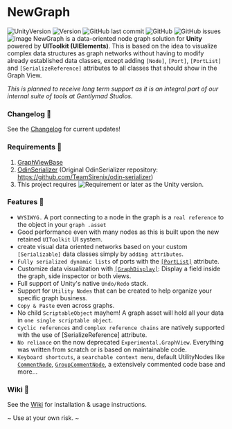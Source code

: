 # NewGraph
![UnityVersion](https://img.shields.io/static/v1?label=unity&message=2022.2%2B&color=blue&style=flat&logo=Unity)
![Version](https://img.shields.io/github/package-json/v/Gentlymad-Studios/NewGraph)
![GitHub last commit](https://img.shields.io/github/last-commit/Gentlymad-Studios/NewGraph)
![GitHub](https://img.shields.io/github/license/Gentlymad-Studios/NewGraph)
![GitHub issues](https://img.shields.io/github/issues-raw/Gentlymad-Studios/NewGraph)
![image](https://user-images.githubusercontent.com/530629/219878506-2a12f872-cf5b-468e-8982-066c742bb8e7.png)
NewGraph is a data-oriented node graph solution for **Unity** powered by **UIToolkit (UIElements)**. This is based on the idea to visualize complex data structures as graph networks without having to modify already established data classes, except adding `[Node]`, `[Port]`, `[PortList]` and `[SerializeReference]` attributes to all classes that should show in the Graph View.

_This is planned to receive long term support as it is an integral part of our internal suite of tools at Gentlymad Studios._

### Changelog 📢
See the [Changelog](https://github.com/Gentlymad-Studios/NewGraph/blob/main/CHANGELOG.md) for current updates!

### Requirements 🌵
1. [GraphViewBase](https://github.com/Gentlymad-Studios/GraphViewBase)
2. [OdinSerializer](https://github.com/Gentlymad-Studios/OdinSerializer) (Original OdinSerializer repository: https://github.com/TeamSirenix/odin-serializer)
3. This project requires ![Requirement](https://img.shields.io/badge/-Unity%202022.2-yellow) or later as the Unity version.

### Features 🍒
* `WYSIWYG.` A port connecting to a node in the graph is a `real reference` to the object in your `graph .asset`
* Good performance even with many nodes as this is built upon  the new retained `UIToolkit` UI system.
* create visual data oriented networks based on your custom `[Serializable]` data classes simply by `adding attributes`.
* `Fully serialized dynamic lists` of ports with the [`[PortList]`](https://github.com/Gentlymad-Studios/NewGraph/wiki/2.-Usage-%F0%9F%91%88#portlist) attribute.
* Customize data visualization with [`[GraphDisplay]`](https://github.com/Gentlymad-Studios/NewGraph/wiki/2.-Usage-%F0%9F%91%88#graphdisplay): Display a field inside the graph, side inspector or both views.
* Full support of Unity's native `Undo/Redo` stack.
* Support for `Utility Nodes` that can be created to help organize your specific graph business.
* `Copy & Paste` even across graphs.
* No child `ScriptableObject` mayhem! A graph asset will hold all your data in `one single scriptable object`.
* `Cyclic references` and `complex reference chains` are natively supported with the use of [SerializeReference] attribute.
* `No reliance` on the now deprecated `Experimental.GraphView`. Everything was written from scratch or is based on maintainable code.
* `Keyboard shortcuts`, a `searchable context menu`, default UtilityNodes like [`CommentNode`](https://github.com/Gentlymad-Studios/NewGraph/wiki/2.-Usage-%F0%9F%91%88#commentnode), [`GroupCommentNode`](https://github.com/Gentlymad-Studios/NewGraph/wiki/2.-Usage-%F0%9F%91%88#groupcommentnode), a extensively commented code base and more...

### Wiki 📒
See the [Wiki](https://github.com/Gentlymad-Studios/NewGraph/wiki) for installation & usage instructions.

~ Use at your own risk. ~
